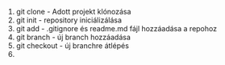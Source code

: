 1. git clone - Adott projekt klónozása
2. git init - repository iniciálizálása
3. git add - .gitignore és readme.md fájl hozzáadása a repohoz
4. git branch - új branch hozzáadása
5. git checkout - új branchre átlépés
6. 